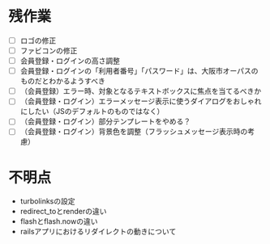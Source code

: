 # 残作業
- [ ] ロゴの修正
- [ ] ファビコンの修正  
- [ ] 会員登録・ログインの高さ調整
- [ ] 会員登録・ログインの「利用者番号」「パスワード」は、大阪市オーパスのものだとわかるようすべき
- [ ] （会員登録）エラー時、対象となるテキストボックスに焦点を当てるべきか
- [ ] （会員登録・ログイン）エラーメッセージ表示に使うダイアログをおしゃれにしたい（JSのデフォルトのものではなく）
- [ ] （会員登録・ログイン）部分テンプレートをやめる？
- [ ] （会員登録・ログイン）背景色を調整（フラッシュメッセージ表示時の考慮）

# 不明点
* turbolinksの設定
* redirect_toとrenderの違い
* flashとflash.nowの違い
* railsアプリにおけるリダイレクトの動きについて
